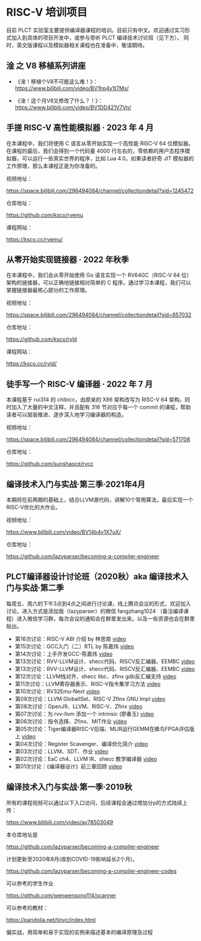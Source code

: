 # RISC-V 培训项目

目前 PLCT 实验室主要提供编译器课程的培训。目前只有中文。欢迎通过实习形式加入到具体的项目开发中，或参与旁听 PLCT 编译技术讨论班（见下方）。
同时，英文版课程以及模拟器相关课程也在准备中，敬请期待。

## 淦 之 V8 移植系列讲座

- 《淦！移植个V8不可能这么难！》：https://www.bilibili.com/video/BV1hp4y1t7Mx/

- 《淦！这个月V8又修改了什么？！》：https://www.bilibili.com/video/BV1DD421V7Vn/

## 手搓 RISC-V 高性能模拟器 · 2023 年 4 月

在本课程中，我们将使用 C 语言从零开始实现一个高性能 RISC-V 64 位模拟器。在课程的最后，我们会得到一个代码量 4000 行左右的，零依赖的用户态程序模拟器，可以运行一些真实世界的程序，比如 Lua 4.0。如果读者好奇 JIT 模拟器的工作原理，那么本课程正是为你准备的。

视频地址：

https://space.bilibili.com/296494084/channel/collectiondetail?sid=1245472

仓库地址：

https://github.com/ksco/rvemu

课程网站：

https://ksco.cc/rvemu/

## 从零开始实现链接器 · 2022 年秋季

在本课程中，我们会从零开始使用 Go 语言实现一个 RV64GC（RISC-V 64 位）架构的链接器，可以正确地链接相对简单的 C 程序。通过学习本课程，我们可以掌握链接器最核心部分的工作原理。

视频地址：

https://space.bilibili.com/296494084/channel/collectiondetail?sid=857032

仓库地址：

https://github.com/ksco/rvld

课程网站：

https://ksco.cc/rvld/

## 徒手写一个 RISC-V 编译器 · 2022 年 7 月

本课程基于 rui314 的 chibicc，由原来的 X86 架构改写为 RISC-V 64 架构，同时加入了大量的中文注释，并且配有 316 节对应于每一个 commit 的课程，帮助读者可以层层推进、逐步深入地学习编译器的构造。

视频地址：

https://space.bilibili.com/296494084/channel/collectiondetail?sid=571708

仓库地址：

https://github.com/sunshaoce/rvcc


## 编译技术入门与实战·第三季·2021年4月

本期将在前两期的基础上，结合LLVM源代码，讲解10个常用算法。最后实现一个RISC-V优化的大作业。

视频地址：

https://www.bilibili.com/video/BV14b4y1X7uX/

仓库地址：

https://github.com/lazyparser/becoming-a-compiler-engineer

## PLCT编译器设计讨论班（2020秋）aka 编译技术入门与实战·第二季

每周五、周六的下午3点到4点之间进行讨论课，线上腾讯会议的形式，欢迎加入讨论。进入方式是添加我（lazyparser）的微信 fangzhang1024 （备注编译课程）进入微信学习群，每次会议的通知会在群里发出来。以及一些资源也会在群里贴出。

- 第16次讨论：RISC-V ABI 介绍 by 林思南 [video](https://www.bilibili.com/video/BV1bz4y1S71o)
- 第15次讨论：GCC入门（二）RTL by 陈嘉炜 [video](https://www.bilibili.com/video/BV1gy4y1H7bg)
- 第14次讨论：上手开发GCC-陈嘉炜 [video](https://www.bilibili.com/video/BV1Nf4y1y7Bz)
- 第13次讨论：RVV-LLVM设计、shecc代码、RISCV反汇编器、EEMBC [video](https://www.bilibili.com/video/BV1Uz4y1r7sq)
- 第13次讨论：RVV-LLVM设计、shecc代码、RISCV反汇编器、EEMBC [video](https://www.bilibili.com/video/BV1Uz4y1r7sq)
- 第12次讨论：LLVM栈对齐、shecc libc、zfinx gdb反汇编支持 [video](https://www.bilibili.com/video/BV1AT4y1u7ys)
- 第11次讨论：LLVM寄存器表示、RISC-V指令集学习方法 [video](https://www.bilibili.com/video/BV1kp4y1z7JU)
- 第10次讨论：RV32Emu-Next [video](https://www.bilibili.com/video/BV1nv411r7yf)
- 第09次讨论：LLVM GlobalISel、RISC-V Zfinx GNU Impl [video](https://www.bilibili.com/video/BV1iz4y1y7Xe)
- 第08次讨论：OpenJ9、LLVM、RISC-V、Zfinx [video](https://www.bilibili.com/video/BV1hv411r7ns)
- 第07次讨论：为 rvv-llvm 添加一个 intrinsic (廖春玉) [video](https://www.bilibili.com/video/bv1PA411j79G)
- 第06次讨论：指令选择、Zfinx、MIT作业 [video](https://www.bilibili.com/video/BV1Tz4y1y7Ng)
- 第05次讨论：Tiger编译器RISC-V后端、MLIR运行GEMM在蜂鸟FPGA评估版上 [video](https://www.bilibili.com/video/BV14t4y1e7nJ)
- 第04次讨论：Register Scavenger、编译优化简介 [video](https://www.bilibili.com/video/BV1Qt4y1Y7yc)
- 第03次讨论：LLVM、SDT、作业 [video](https://www.bilibili.com/video/bv1Ky4y1879o)
- 第02次讨论：EaC ch4、LLVM IR、shecc 教学编译器 [video](https://www.bilibili.com/video/BV1zA41177SH)
- 第01次讨论：《编译器设计》前三章回顾 [video](https://www.bilibili.com/video/BV1454y1m7EF)

## 编译技术入门与实战·第一季·2019秋

所有的课程视频可以通过以下入口访问，后续课程会通过增加分p的方式陆续上传：

https://www.bilibili.com/video/av78503049

本仓库地址是

https://github.com/lazyparser/becoming-a-compiler-engineer

计划更新至2020年8月(收到COVID-19影响延长2个月)。

https://github.com/lazyparser/becoming-a-compiler-engineer-codes

可以参考的学生作业

https://github.com/wenwensong114/scanner

可以参考的教材：

https://pandolia.net/tinyc/index.html

偏实战，用简单和易于实现的实例来描述基本的编译原理及过程


